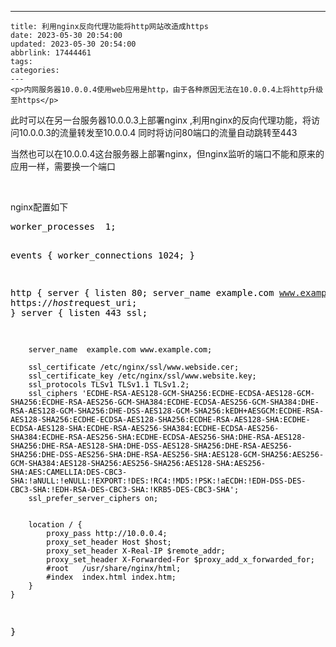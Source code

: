 ---
    title: 利用nginx反向代理功能将http网站改造成https
    date: 2023-05-30 20:54:00
    updated: 2023-05-30 20:54:00
    abbrlink: 17444461
    tags:
    categories:
    ---
    <p>内网服务器10.0.0.4使用web应用是http，由于各种原因无法在10.0.0.4上将http升级至https</p>
<p>此时可以在另一台服务器10.0.0.3上部署nginx ,利用nginx的反向代理功能，将访问10.0.0.3的流量转发至10.0.0.4 同时将访问80端口的流量自动跳转至443</p>
<p>当然也可以在10.0.0.4这台服务器上部署nginx，但nginx监听的端口不能和原来的应用一样，需要换一个端口</p>
<p>&nbsp;</p>
<p>nginx配置如下</p>
<div class="cnblogs_code">
<pre><span style="color: #000000;">worker_processes  1;

events {
    worker_connections  1024;
}

http {
    server {
        listen 80;
        server_name example.com www.example.com;
        return 301 https://$host$request_uri;
    }
    server {
        listen       443 ssl;

        server_name  example.com www.example.com;

        ssl_certificate /etc/nginx/ssl/www.webside.cer;
        ssl_certificate_key /etc/nginx/ssl/www.website.key;
        ssl_protocols TLSv1 TLSv1.1 TLSv1.2;
        ssl_ciphers 'ECDHE-RSA-AES128-GCM-SHA256:ECDHE-ECDSA-AES128-GCM-SHA256:ECDHE-RSA-AES256-GCM-SHA384:ECDHE-ECDSA-AES256-GCM-SHA384:DHE-RSA-AES128-GCM-SHA256:DHE-DSS-AES128-GCM-SHA256:kEDH+AESGCM:ECDHE-RSA-AES128-SHA256:ECDHE-ECDSA-AES128-SHA256:ECDHE-RSA-AES128-SHA:ECDHE-ECDSA-AES128-SHA:ECDHE-RSA-AES256-SHA384:ECDHE-ECDSA-AES256-SHA384:ECDHE-RSA-AES256-SHA:ECDHE-ECDSA-AES256-SHA:DHE-RSA-AES128-SHA256:DHE-RSA-AES128-SHA:DHE-DSS-AES128-SHA256:DHE-RSA-AES256-SHA256:DHE-DSS-AES256-SHA:DHE-RSA-AES256-SHA:AES128-GCM-SHA256:AES256-GCM-SHA384:AES128-SHA256:AES256-SHA256:AES128-SHA:AES256-SHA:AES:CAMELLIA:DES-CBC3-SHA:!aNULL:!eNULL:!EXPORT:!DES:!RC4:!MD5:!PSK:!aECDH:!EDH-DSS-DES-CBC3-SHA:!EDH-RSA-DES-CBC3-SHA:!KRB5-DES-CBC3-SHA';
        ssl_prefer_server_ciphers on;


        location / {
            proxy_pass http://10.0.0.4;
            proxy_set_header Host $host;
            proxy_set_header X-Real-IP $remote_addr;
            proxy_set_header X-Forwarded-For $proxy_add_x_forwarded_for;
            #root   /usr/share/nginx/html;
            #index  index.html index.htm;
        }
    }
}</span></pre>
</div>
<p>&nbsp;</p>
    